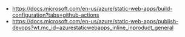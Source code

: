 * https://docs.microsoft.com/en-us/azure/static-web-apps/build-configuration?tabs=github-actions
* https://docs.microsoft.com/en-us/azure/static-web-apps/publish-devops?wt.mc_id=azurestaticwebapps_inline_inproduct_general